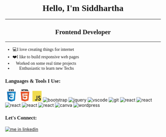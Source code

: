 <html>
  <head>
  <link rel="preconnect" href="https://fonts.googleapis.com">
<link rel="preconnect" href="https://fonts.gstatic.com" crossorigin>
<link href="https://fonts.googleapis.com/css2?family=Dancing+Script&family=Lobster&display=swap" rel="stylesheet">
</head>
<body>
  <h1 style="text-align:center; font-family: 'Lobster', cursive; ">Hello, I'm Siddhartha</h1>
  <hr>
  <h2 style="text-align:center; font-family: 'Dancing Script', cursive;">Frontend Developer</h2>
 <hr>
  <ul style="font-family: 'Lobster', cursive; ">
    <li>💻I love creating things for internet</li>
     <li>❤️I like to build responsive web pages</li>
        <li>🦾Worked on some real time projects</li>
        <li>🧑‍💻Enthusiastic to learn new Techs</li>



  </ul>
  <h3 style="font-family: 'Dancing Script', cursive;">Languages & Tools I Use:</h3>
<p><img src="https://raw.githubusercontent.com/devicons/devicon/master/icons/css3/css3-original-wordmark.svg" alt="css3" width="40" height="40"/>
<img src="https://raw.githubusercontent.com/devicons/devicon/master/icons/html5/html5-original-wordmark.svg" alt="html5" width="40" height="40"/>
<img src="https://raw.githubusercontent.com/devicons/devicon/master/icons/javascript/javascript-original.svg" alt="javascript" width="30" height="35"/>
 <img src="https://cdn.jsdelivr.net/gh/devicons/devicon/icons/bootstrap/bootstrap-original.svg" alt="bootstrap" width="40" height="40"/>
<img src="https://cdn.jsdelivr.net/gh/devicons/devicon/icons/jquery/jquery-original.svg" alt="jquery" width="40" height="40"/>
<img src="https://cdn.jsdelivr.net/gh/devicons/devicon/icons/vscode/vscode-original.svg" alt="vscode" width="35" height="35"/>
<img src="https://cdn.jsdelivr.net/gh/devicons/devicon/icons/git/git-original.svg" alt="git" width="35" height="35"/>
<img src="https://cdn.jsdelivr.net/gh/devicons/devicon/icons/react/react-original.svg" alt="react" width="35" height="35"/>
<img src="https://cdn.jsdelivr.net/gh/devicons/devicon/icons/python/python-original.svg" alt="react" width="35" height="35"/>
<img src="https://cdn.jsdelivr.net/gh/devicons/devicon/icons/java/java-original.svg" alt="react" width="35" height="35"/>
 <img src="https://cdn.jsdelivr.net/gh/devicons/devicon/icons/c/c-original.svg" alt="react" width="35" height="35"/>
  <img src="https://cdn.jsdelivr.net/gh/devicons/devicon/icons/r/r-original.svg" alt="react" width="35" height="35"/>
<img src="https://cdn.jsdelivr.net/gh/devicons/devicon/icons/canva/canva-original.svg" alt="canva" width="35" height="35"/>
<img src="https://cdn.jsdelivr.net/gh/devicons/devicon/icons/wordpress/wordpress-original.svg" alt="wordpress" width="38" height="38"/>
</p>

<h3 style="font-family: 'Dancing Script', cursive;">Let's Connect:</h3>
<p><a href="https://www.linkedin.com/in/narala-siddhartha-64747b202/" target="_blank"><img align="center" src="https://cdn.jsdelivr.net/gh/devicons/devicon/icons/linkedin/linkedin-original.svg" alt="me in linkedin" height="auto" width="30"/></a>
</p>
  
</body>
</html>


